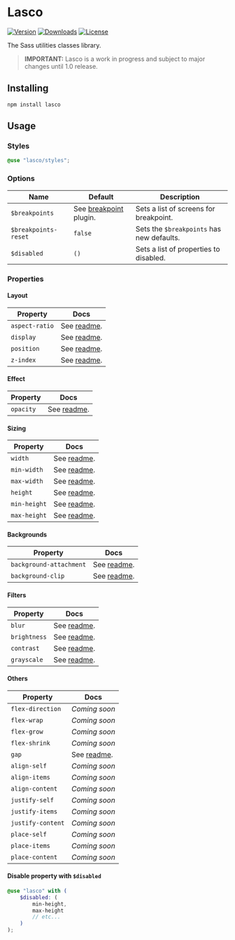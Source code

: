 # Lasco

[![Version](https://flat.badgen.net/npm/v/lasco)](https://www.npmjs.com/package/lasco)
[![Downloads](https://flat.badgen.net/npm/dt/lasco)](https://www.npmjs.com/package/lasco)
[![License](https://flat.badgen.net/npm/license/lasco)](https://www.npmjs.com/package/lasco)

The Sass utilities classes library.

> **IMPORTANT:** Lasco is a work in progress and subject to major changes until 1.0 release.

## Installing

```shell
npm install lasco
```

## Usage

### Styles

```scss
@use "lasco/styles";
```

### Options

| Name                 | Default                                                                                                             | Description                               |
|----------------------|---------------------------------------------------------------------------------------------------------------------|-------------------------------------------|
| `$breakpoints`       | See [breakpoint](https://github.com/sass-collective/sass-collective/tree/master/packages/breakpoint#tokens) plugin. | Sets a list of screens for breakpoint.    |
| `$breakpoints-reset` | `false`                                                                                                             | Sets the `$breakpoints` has new defaults. |
| `$disabled`          | `()`                                                                                                                | Sets a list of properties to disabled.    |

### Properties

#### Layout

| Property          | Docs                                               |
|-------------------|----------------------------------------------------|
| `aspect-ratio`    | See [readme](/src/components/aspect-ratio#readme). |
| `display`         | See [readme](/src/components/display#readme).      |
| `position`        | See [readme](/src/components/position#readme).     |
| `z-index`         | See [readme](/src/components/z-index#readme).      |

#### Effect

| Property  | Docs                                          |
|-----------|-----------------------------------------------|
| `opacity` | See [readme](/src/components/opacity#readme). |

#### Sizing

| Property     | Docs                                             |
|--------------|--------------------------------------------------|
| `width`      | See [readme](/src/components/width#readme).      |
| `min-width`  | See [readme](/src/components/width/min#readme).  |
| `max-width`  | See [readme](/src/components/width/max#readme).  |
| `height`     | See [readme](/src/components/height#readme).     |
| `min-height` | See [readme](/src/components/height/min#readme). |
| `max-height` | See [readme](/src/components/height/max#readme). |

#### Backgrounds

| Property                | Docs                                                        |
|-------------------------|-------------------------------------------------------------|
| `background-attachment` | See [readme](/src/components/background/attachment#readme). |
| `background-clip`       | See [readme](/src/components/background/clip#readme).       |

#### Filters

| Property     | Docs                                                    |
|--------------|---------------------------------------------------------|
| `blur`       | See [readme](/src/components/filter/blur#readme).       |
| `brightness` | See [readme](/src/components/filter/brightness#readme). |
| `contrast`   | See [readme](/src/components/filter/contrast#readme).   |
| `grayscale`  | See [readme](/src/components/filter/grayscale#readme).  |

#### Others

| Property          | Docs                                      |
|-------------------|-------------------------------------------|
| `flex-direction`  | _Coming soon_                             |
| `flex-wrap`       | _Coming soon_                             |
| `flex-grow`       | _Coming soon_                             |
| `flex-shrink`     | _Coming soon_                             |
| `gap`             | See [readme](/src/components/gap#readme). |
| `align-self`      | _Coming soon_                             |
| `align-items`     | _Coming soon_                             |
| `align-content`   | _Coming soon_                             |
| `justify-self`    | _Coming soon_                             |
| `justify-items`   | _Coming soon_                             |
| `justify-content` | _Coming soon_                             |
| `place-self`      | _Coming soon_                             |
| `place-items`     | _Coming soon_                             |
| `place-content`   | _Coming soon_                             |

#### Disable property with `$disabled`

```scss
@use "lasco" with (
    $disabled: (
        min-height,
        max-height
        // etc...
    )
);
```
